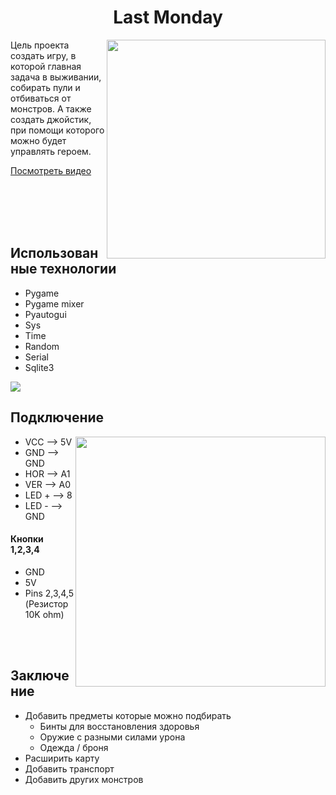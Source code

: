 <h1 align="center">Last Monday</h1>

<img align="right" width="350" src="https://user-images.githubusercontent.com/73754515/152667986-33ffab49-0565-43f2-aae3-54c6c02dcefd.JPG">

Цель проекта создать игру, в которой главная задача в выживании, собирать пули и отбиваться от монстров. А также создать джойстик, при помощи которого можно будет управлять героем.

[Посмотреть видео](https://www.youtube.com/watch?v=4YHRfJ9JOrU)

<br><br><br><br>

## Использованные технологии



- Pygame
- Pygame mixer
- Pyautogui
- Sys
- Time
- Random
- Serial
- Sqlite3

<img src="https://user-images.githubusercontent.com/73754515/152678072-1e0c3b4c-2aba-4f20-a53b-fcd4dd0d7b5f.png">


## Подключение

<img align="right" width = "400" src="https://user-images.githubusercontent.com/73754515/148300707-2744ab63-a4bf-4a8a-ac25-29ea265db1a5.png">

- VCC --> 5V
- GND --> GND
- HOR --> A1
- VER --> A0
- LED + --> 8
- LED - --> GND

<h4>Кнопки 1,2,3,4</h4>

- GND
- 5V
- Pins 2,3,4,5 (Резистор 10K ohm)



<br><br>

## Заключение

- Добавить предметы которые можно подбирать 
  - Бинты для восстановления здоровья
  - Оружие с разными силами урона
  - Одежда / броня
- Расширить карту
- Добавить транспорт
- Добавить других монстров


